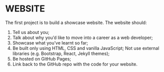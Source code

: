 # WEBSITE

The first project is to build a showcase website.
The website should:

1. Tell us about you;
2. Talk about why you’d like to move into a career as a web developer;
3. Showcase what you’ve learnt so far;
4. Be built only using HTML, CSS and vanilla JavaScript;
   Not use external libraries (e.g. Bootstrap, React, Jekyll themes);
5. Be hosted on GitHub Pages;
6. Link back to the GitHub repo with the code for your website.

